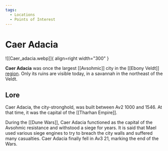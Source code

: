 ```yaml
---
tags:
  - Locations
  - Points of Interest
---
```


# Caer Adacia

![[Caer_adacia.webp]]{ align=right width="300" }

**Caer Adacia** was once the largest [[Avsohmic]] city in the [[Ebony Veldt]] [region](/Regions). Only its ruins are visible today, in a savannah in the northeast of the Veldt.

## Lore

Caer Adacia, the city-stronghold, was built between Av2 1000 and 1546. At that time, it was the capital of the [[Tharhan Empire]].

During the [[Dune Wars]], Caer Adacia functioned as the capital of the Avsohmic resistance and withstood a siege for years. It is said that Mael used various siege engines to try to breach the city walls and suffered many casualties. Caer Adacia finally fell in Av3 21, marking the end of the Wars.
